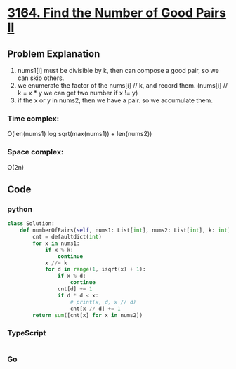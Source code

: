 # [3164. Find the Number of Good Pairs II](https://leetcode.cn/problems/find-the-number-of-good-pairs-ii/description/)

## Problem Explanation
1. nums1[i] must be divisible by k, then can compose a good pair, so we can skip others.
2. we enumerate the factor of the nums[i] // k, and record them. (nums[i] // k = x * y we can get two number if x != y)
3. if the x or y in nums2, then we have a pair. so we accumulate them.
### Time complex:
O(len(nums1) log sqrt(max(nums1)) + len(nums2))
### Space complex:
O(2n)
## Code

### python
```python
class Solution:
    def numberOfPairs(self, nums1: List[int], nums2: List[int], k: int) -> int:
        cnt = defaultdict(int)
        for x in nums1:
            if x % k:
                continue
            x //= k
            for d in range(1, isqrt(x) + 1):
                if x % d:
                    continue
                cnt[d] += 1
                if d * d < x:
                    # print(x, d, x // d)
                    cnt[x // d] += 1
        return sum([cnt[x] for x in nums2])
```

### TypeScript
```TypeScript


```

### Go
```go
```